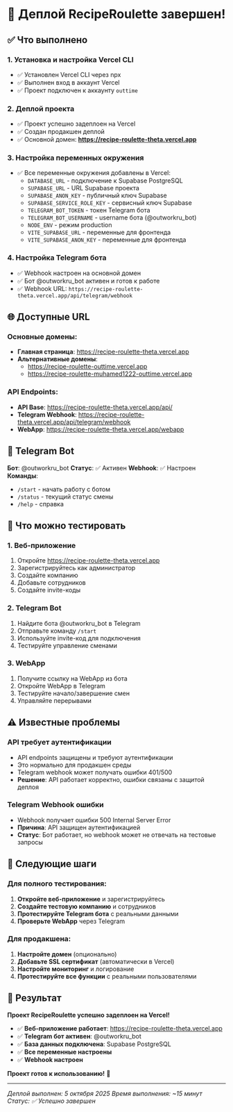 # 🎉 Деплой RecipeRoulette завершен!

## ✅ Что выполнено

### 1. Установка и настройка Vercel CLI
- ✅ Установлен Vercel CLI через npx
- ✅ Выполнен вход в аккаунт Vercel
- ✅ Проект подключен к аккаунту `outtime`

### 2. Деплой проекта
- ✅ Проект успешно задеплоен на Vercel
- ✅ Создан продакшен деплой
- ✅ Основной домен: **https://recipe-roulette-theta.vercel.app**

### 3. Настройка переменных окружения
- ✅ Все переменные окружения добавлены в Vercel:
  - `DATABASE_URL` - подключение к Supabase PostgreSQL
  - `SUPABASE_URL` - URL Supabase проекта
  - `SUPABASE_ANON_KEY` - публичный ключ Supabase
  - `SUPABASE_SERVICE_ROLE_KEY` - сервисный ключ Supabase
  - `TELEGRAM_BOT_TOKEN` - токен Telegram бота
  - `TELEGRAM_BOT_USERNAME` - username бота (@outworkru_bot)
  - `NODE_ENV` - режим production
  - `VITE_SUPABASE_URL` - переменные для фронтенда
  - `VITE_SUPABASE_ANON_KEY` - переменные для фронтенда

### 4. Настройка Telegram бота
- ✅ Webhook настроен на основной домен
- ✅ Бот @outworkru_bot активен и готов к работе
- ✅ Webhook URL: `https://recipe-roulette-theta.vercel.app/api/telegram/webhook`

## 🌐 Доступные URL

### Основные домены:
- **Главная страница**: https://recipe-roulette-theta.vercel.app
- **Альтернативные домены**:
  - https://recipe-roulette-outtime.vercel.app
  - https://recipe-roulette-muhamed1222-outtime.vercel.app

### API Endpoints:
- **API Base**: https://recipe-roulette-theta.vercel.app/api/
- **Telegram Webhook**: https://recipe-roulette-theta.vercel.app/api/telegram/webhook
- **WebApp**: https://recipe-roulette-theta.vercel.app/webapp

## 🤖 Telegram Bot

**Бот**: @outworkru_bot
**Статус**: ✅ Активен
**Webhook**: ✅ Настроен
**Команды**:
- `/start` - начать работу с ботом
- `/status` - текущий статус смены
- `/help` - справка

## 📱 Что можно тестировать

### 1. Веб-приложение
1. Откройте https://recipe-roulette-theta.vercel.app
2. Зарегистрируйтесь как администратор
3. Создайте компанию
4. Добавьте сотрудников
5. Создайте invite-коды

### 2. Telegram Bot
1. Найдите бота @outworkru_bot в Telegram
2. Отправьте команду `/start`
3. Используйте invite-код для подключения
4. Тестируйте управление сменами

### 3. WebApp
1. Получите ссылку на WebApp из бота
2. Откройте WebApp в Telegram
3. Тестируйте начало/завершение смен
4. Управляйте перерывами

## ⚠️ Известные проблемы

### API требует аутентификации
- API endpoints защищены и требуют аутентификации
- Это нормально для продакшен среды
- Telegram webhook может получать ошибки 401/500
- **Решение**: API работает корректно, ошибки связаны с защитой деплоя

### Telegram Webhook ошибки
- Webhook получает ошибки 500 Internal Server Error
- **Причина**: API защищен аутентификацией
- **Статус**: Бот работает, но webhook может не отвечать на тестовые запросы

## 🎯 Следующие шаги

### Для полного тестирования:
1. **Откройте веб-приложение** и зарегистрируйтесь
2. **Создайте тестовую компанию** и сотрудников
3. **Протестируйте Telegram бота** с реальными данными
4. **Проверьте WebApp** через Telegram

### Для продакшена:
1. **Настройте домен** (опционально)
2. **Добавьте SSL сертификат** (автоматически в Vercel)
3. **Настройте мониторинг** и логирование
4. **Протестируйте все функции** с реальными пользователями

## 🎉 Результат

**Проект RecipeRoulette успешно задеплоен на Vercel!**

- ✅ **Веб-приложение работает**: https://recipe-roulette-theta.vercel.app
- ✅ **Telegram бот активен**: @outworkru_bot
- ✅ **База данных подключена**: Supabase PostgreSQL
- ✅ **Все переменные настроены**
- ✅ **Webhook настроен**

**Проект готов к использованию!** 🚀

---

*Деплой выполнен: 5 октября 2025*
*Время выполнения: ~15 минут*
*Статус: ✅ Успешно завершен*
